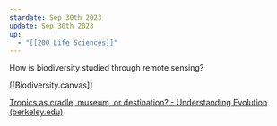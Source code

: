 ```yaml
---
stardate: Sep 30th 2023
update: Sep 30th 2023
up:
  - "[[200 Life Sciences]]"
---
```

How is biodiversity studied through remote sensing?

[[Biodiversity.canvas]]

[Tropics as cradle, museum, or destination? - Understanding Evolution (berkeley.edu)](https://evolution.berkeley.edu/visualizing-life-on-earth/investigation-phase-iv-why-the-tropics/tropics-as-cradle-museum-or-destination/)

